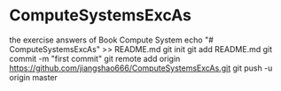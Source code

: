 # ComputeSystemsExcAs
the exercise answers of Book Compute System
echo "# ComputeSystemsExcAs" >> README.md
git init
git add README.md
git commit -m "first commit"
git remote add origin https://github.com/jiangshao666/ComputeSystemsExcAs.git
git push -u origin master
